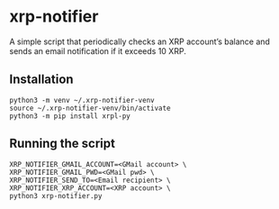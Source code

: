 # xrp-notifier

A simple script that periodically checks an XRP account’s balance and sends an email notification if it exceeds 10 XRP.

## Installation

```
python3 -m venv ~/.xrp-notifier-venv
source ~/.xrp-notifier-venv/bin/activate
python3 -m pip install xrpl-py
```

## Running the script

```
XRP_NOTIFIER_GMAIL_ACCOUNT=<GMail account> \
XRP_NOTIFIER_GMAIL_PWD=<GMail pwd> \
XRP_NOTIFIER_SEND_TO=<Email recipient> \
XRP_NOTIFIER_XRP_ACCOUNT=<XRP account> \
python3 xrp-notifier.py
```
